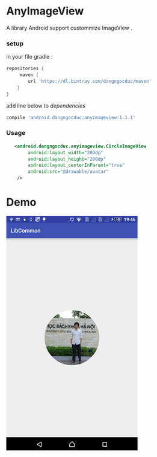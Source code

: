 # AnyImageView
 A library Android support custommize ImageView . 
### setup 
in your file gradle  : 
```groovy 
repositories {
     maven {
        url 'https://dl.bintray.com/dangngocduc/maven'
    }
}

```

add line below  to  _dependencies_
```groovy
compile 'android.dangngocduc:anyimageview:1.1.1'  
```
### Usage
```xml
   <android.dangngocduc.anyimageview.CircleImageView
        android:layout_width="200dp"
        android:layout_height="200dp"
        android:layout_centerInParent="true"
        android:src="@drawable/avatar"
    />
```
# Demo  
![](https://raw.githubusercontent.com/dangngocduc/AnyImageView/master/demo/circle_image.png)


